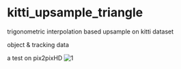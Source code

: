 # kitti_upsample_triangle
trigonometric interpolation based upsample on kitti dataset

object & tracking data

a test on pix2pixHD
![1](./seq8_compressed~1.gif)
